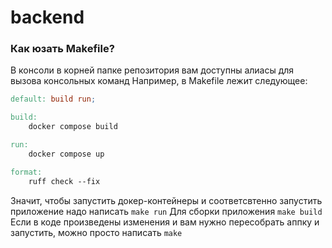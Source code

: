 # backend

### Как юзать Makefile?
В консоли в корней папке репозитория вам доступны алиасы для вызова консольных команд
Например, в Makefile лежит следующее:

```Makefile
default: build run;

build:
	docker compose build

run:
	docker compose up

format:
	ruff check --fix
```

Значит, чтобы запустить докер-контейнеры и соответсвтенно запустить приложение надо написать ```make run```
Для сборки приложения ```make build```
Если в коде произведены изменения и вам нужно пересобрать аппку и запустить, можно просто написать ```make```